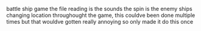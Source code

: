 battle ship game
the file reading is the sounds
the spin is the enemy ships changing location throughought the game, this couldve been done multiple times but that wouldve gotten really annoying so only made it do this once

